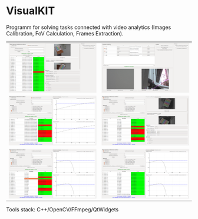 # VisualKIT
Programm for solving tasks connected with video analytics (Images Calibration, FoV Calculation, Frames Extraction).

|        |                |
| ------------- |:------------------:|
|![alt-текст](https://github.com/L0rd1k/VisualKIT/blob/master/Images/Snaps/scr1.png)|![alt-текст](https://github.com/L0rd1k/VisualKIT/blob/master/Images/Snaps/scr2.png)| 
|![alt-текст](https://github.com/L0rd1k/VisualKIT/blob/master/Images/Snaps/scr3.png)|![alt-текст](https://github.com/L0rd1k/VisualKIT/blob/master/Images/Snaps/scr4.png)|
|![alt-текст](https://github.com/L0rd1k/VisualKIT/blob/master/Images/Snaps/scr5.png)|![alt-текст](https://github.com/L0rd1k/VisualKIT/blob/master/Images/Snaps/scr6.png)| 

Tools stack: C++/OpenCV/FFmpeg/QtWidgets
